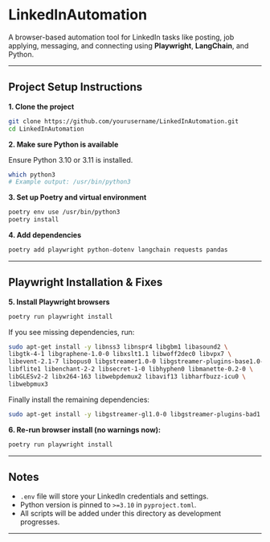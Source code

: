 # LinkedInAutomation

A browser-based automation tool for LinkedIn tasks like posting, job applying, messaging, and connecting using **Playwright**, **LangChain**, and Python.

---

## Project Setup Instructions

**1. Clone the project**

```bash
git clone https://github.com/yourusername/LinkedInAutomation.git
cd LinkedInAutomation
```

**2. Make sure Python is available**

Ensure Python 3.10 or 3.11 is installed.

```bash
which python3
# Example output: /usr/bin/python3
```

**3. Set up Poetry and virtual environment**

```bash
poetry env use /usr/bin/python3
poetry install
```

**4. Add dependencies**

```bash
poetry add playwright python-dotenv langchain requests pandas
```

---

## Playwright Installation & Fixes

**5. Install Playwright browsers**

```bash
poetry run playwright install
```

If you see missing dependencies, run:

```bash
sudo apt-get install -y libnss3 libnspr4 libgbm1 libasound2 \
libgtk-4-1 libgraphene-1.0-0 libxslt1.1 libwoff2dec0 libvpx7 \
libevent-2.1-7 libopus0 libgstreamer1.0-0 libgstreamer-plugins-base1.0-0 \
libflite1 libenchant-2-2 libsecret-1-0 libhyphen0 libmanette-0.2-0 \
libGLESv2-2 libx264-163 libwebpdemux2 libavif13 libharfbuzz-icu0 \
libwebpmux3
```

Finally install the remaining dependencies:

```bash
sudo apt-get install -y libgstreamer-gl1.0-0 libgstreamer-plugins-bad1.0-0
```

**6. Re-run browser install (no warnings now):**

```bash
poetry run playwright install
```

---

## Notes

* `.env` file will store your LinkedIn credentials and settings.
* Python version is pinned to `>=3.10` in `pyproject.toml`.
* All scripts will be added under this directory as development progresses.

---